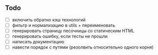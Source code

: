 ## Todo

- [ ] включить обратно кэш технологий
- [ ] фильтр и нормализацию в utils + переименовать
- [ ] генерировать страницу песочницы со статическим HTML
- [ ] генерировать ошибку, если тесты не прошли 
- [ ] написать документацию
- [ ] навести порядок с путями (резолвить относительно одного корня)
